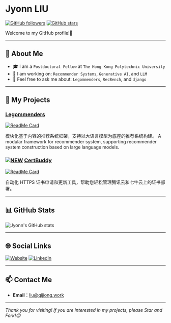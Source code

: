 # Jyonn LIU

[![GitHub followers](https://img.shields.io/github/followers/Jyonn?label=Followers&style=social)](https://github.com/Jyonn)
[![GitHub stars](https://img.shields.io/github/stars/Jyonn?affiliations=OWNER%2CCOLLABORATOR&style=social)](https://github.com/Jyonn?tab=repositories)

Welcome to my GitHub profile!👋

---

## 📖 About Me

- 🎓 I am a `Postdoctoral Fellow` at `The Hong Kong Polytechnic University`
- 🔭 I am working on: `Recommender Systems`, `Generative AI`, and `LLM`
- 💬 Feel free to ask me about: `Legommenders`, `RecBench`, and `django`

---

## 🚀 My Projects

### [Legommenders](https://github.com/Jyonn/Legommenders)
[![ReadMe Card](https://github-readme-stats.vercel.app/api/pin/?username=Jyonn&repo=Legommenders)](https://github.com/Jyonn/Legommenders)

模块化基于内容的推荐系统框架，支持以大语言模型为底座的推荐系统构建。 A modular framework for recommender system, supporting recommender system construction based on large language models.

### [![NEW](https://img.shields.io/badge/-NEW-red?style=flat-square)](#) [CertBuddy](https://github.com/Jyonn/CertBuddy)
[![ReadMe Card](https://github-readme-stats.vercel.app/api/pin/?username=Jyonn&repo=CertBuddy)](https://github.com/Jyonn/CertBuddy)

自动化 HTTPS 证书申请和更新工具，帮助您轻松管理腾讯云和七牛云上的证书部署。

---

## 📊 GitHub Stats

![Jyonn's GitHub stats](https://github-readme-stats.vercel.app/api?username=Jyonn&show_icons=true&theme=default&count_private=true)

---

## 🌐 Social Links

[![Website](https://img.shields.io/badge/Homepage-liu.qijiong.work-blue?style=flat&logo=google-chrome)](https://liu.qijiong.work)
[![LinkedIn](https://img.shields.io/badge/LinkedIn-Jyonn-blue?style=flat&logo=linkedin)](https://www.linkedin.com/in/Jyonn/)

---

## 📫 Contact Me

- **Email**：[liu@qijiong.work](mailto:liu@qijiong.work)

---

*Thank you for visiting! If you are interested in my projects, please Star and Fork!😊*
